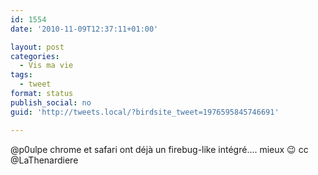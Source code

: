 ```yaml
---
id: 1554
date: '2010-11-09T12:37:11+01:00'

layout: post
categories:
  - Vis ma vie
tags:
  - tweet
format: status
publish_social: no
guid: 'http://tweets.local/?birdsite_tweet=1976595845746691'

---
```


@p0ulpe chrome et safari ont déjà un firebug-like intégré…. mieux 😉 cc @LaThenardiere